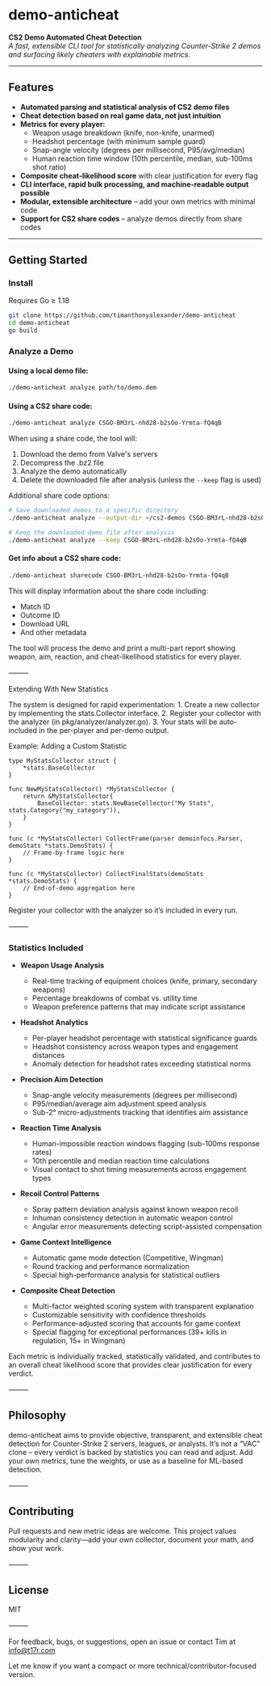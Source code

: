 # demo-anticheat

**CS2 Demo Automated Cheat Detection**  
_A fast, extensible CLI tool for statistically analyzing Counter-Strike 2 demos and surfacing likely cheaters with explainable metrics._

---

## Features

- **Automated parsing and statistical analysis of CS2 demo files**
- **Cheat detection based on real game data, not just intuition**
- **Metrics for every player:**
  - Weapon usage breakdown (knife, non-knife, unarmed)
  - Headshot percentage (with minimum sample guard)
  - Snap-angle velocity (degrees per millisecond, P95/avg/median)
  - Human reaction time window (10th percentile, median, sub-100ms shot ratio)
- **Composite cheat-likelihood score** with clear justification for every flag
- **CLI interface, rapid bulk processing, and machine-readable output possible**
- **Modular, extensible architecture** – add your own metrics with minimal code
- **Support for CS2 share codes** – analyze demos directly from share codes

---

## Getting Started

### Install

Requires Go ≥ 1.18

```sh
git clone https://github.com/timanthonyalexander/demo-anticheat
cd demo-anticheat
go build
```

### Analyze a Demo

#### Using a local demo file:

```sh
./demo-anticheat analyze path/to/demo.dem
```

#### Using a CS2 share code:

```sh
./demo-anticheat analyze CSGO-BM3rL-nhd28-b2sOo-Yrmta-fQ4qB
```

When using a share code, the tool will:
1. Download the demo from Valve's servers
2. Decompress the .bz2 file
3. Analyze the demo automatically
4. Delete the downloaded file after analysis (unless the `--keep` flag is used)

Additional share code options:
```sh
# Save downloaded demos to a specific directory
./demo-anticheat analyze --output-dir ~/cs2-demos CSGO-BM3rL-nhd28-b2sOo-Yrmta-fQ4qB

# Keep the downloaded demo file after analysis
./demo-anticheat analyze --keep CSGO-BM3rL-nhd28-b2sOo-Yrmta-fQ4qB
```

#### Get info about a CS2 share code:
```sh
./demo-anticheat sharecode CSGO-BM3rL-nhd28-b2sOo-Yrmta-fQ4qB
```

This will display information about the share code including:
- Match ID
- Outcome ID
- Download URL
- And other metadata

The tool will process the demo and print a multi-part report showing weapon, aim, reaction, and cheat-likelihood statistics for every player.

⸻

Extending With New Statistics

The system is designed for rapid experimentation:
	1.	Create a new collector by implementing the stats.Collector interface.
	2.	Register your collector with the analyzer (in pkg/analyzer/analyzer.go).
	3.	Your stats will be auto-included in the per-player and per-demo output.

Example: Adding a Custom Statistic

```
type MyStatsCollector struct {
    *stats.BaseCollector
}

func NewMyStatsCollector() *MyStatsCollector {
    return &MyStatsCollector{
        BaseCollector: stats.NewBaseCollector("My Stats", stats.Category("my_category")),
    }
}

func (c *MyStatsCollector) CollectFrame(parser demoinfocs.Parser, demoStats *stats.DemoStats) {
    // Frame-by-frame logic here
}

func (c *MyStatsCollector) CollectFinalStats(demoStats *stats.DemoStats) {
    // End-of-demo aggregation here
}
```

Register your collector with the analyzer so it’s included in every run.

⸻

### Statistics Included

- **Weapon Usage Analysis**
    - Real-time tracking of equipment choices (knife, primary, secondary weapons)
    - Percentage breakdowns of combat vs. utility time
    - Weapon preference patterns that may indicate script assistance

- **Headshot Analytics**
    - Per-player headshot percentage with statistical significance guards
    - Headshot consistency across weapon types and engagement distances
    - Anomaly detection for headshot rates exceeding statistical norms

- **Precision Aim Detection**
    - Snap-angle velocity measurements (degrees per millisecond)
    - P95/median/average aim adjustment speed analysis
    - Sub-2° micro-adjustments tracking that identifies aim assistance

- **Reaction Time Analysis**
    - Human-impossible reaction windows flagging (sub-100ms response rates)
    - 10th percentile and median reaction time calculations
    - Visual contact to shot timing measurements across engagement types

- **Recoil Control Patterns**
    - Spray pattern deviation analysis against known weapon recoil
    - Inhuman consistency detection in automatic weapon control
    - Angular error measurements detecting script-assisted compensation

- **Game Context Intelligence**
    - Automatic game mode detection (Competitive, Wingman)
    - Round tracking and performance normalization
    - Special high-performance analysis for statistical outliers

- **Composite Cheat Detection**
    - Multi-factor weighted scoring system with transparent explanation
    - Customizable sensitivity with confidence thresholds
    - Performance-adjusted scoring that accounts for game context
    - Special flagging for exceptional performances (39+ kills in regulation, 15+ in Wingman)

Each metric is individually tracked, statistically validated, and contributes to an overall cheat likelihood score that provides clear justification for every verdict.

⸻

## Philosophy

demo-anticheat aims to provide objective, transparent, and extensible cheat detection for Counter-Strike 2 servers, leagues, or analysts.
It’s not a “VAC” clone – every verdict is backed by statistics you can read and adjust.
Add your own metrics, tune the weights, or use as a baseline for ML-based detection.

⸻

## Contributing

Pull requests and new metric ideas are welcome.
This project values modularity and clarity—add your own collector, document your math, and show your work.

⸻

## License

MIT

⸻

For feedback, bugs, or suggestions, open an issue or contact Tim at info@t17r.com

Let me know if you want a compact or more technical/contributor-focused version.

